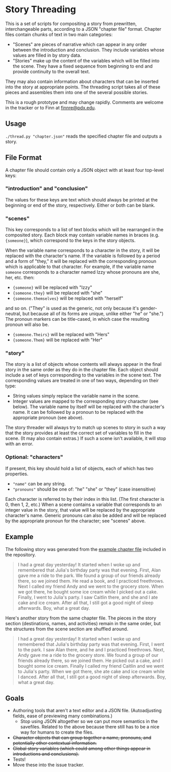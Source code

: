 # Story Threading
This is a set of scripts for compositing a story from prewritten, interchangeable parts, according to a JSON "chapter file" format. Chapter files contain chunks of text in two main categories:

* "Scenes" are pieces of narrative which can appear in any order between the introduction and conclusion. They include variables whose values are filled in by story data.
* "Stories" make up the content of the variables which will be filled into the scene. They have a fixed sequence from beginning to end and provide continuity to the overall text.

They may also contain information about characters that can be inserted into the story at appropriate points. The threading script takes all of these pieces and assembles them into one of the several possible stories.

This is a rough prototype and may change rapidly. Comments are welcome in the tracker or to Finn at finnre@pdx.edu.

## Usage
`./thread.py "chapter.json"` reads the specified chapter file and outputs a story.

## File Format
A chapter file should contain only a JSON object with at least four top-level keys:

### "introduction" and "conclusion"
The values for these keys are text which should always be printed at the beginning or end of the story, respectively. Either or both can be blank.

### "scenes"
This key corresponds to a list of text blocks which will be rearranged in the composited story. Each block may contain variable names in braces (e.g. `{someone}`), which correspond to the keys in the story objects.

When the variable name corresponds to a character in the story, it will be replaced with the character's name. If the variable is followed by a period and a form of "they," it will be replaced with the corresponding pronoun which is applicable to that character. For example, if the variable name `someone` corresponds to a character named Izzy whose pronouns are she, her, etc. then:

* `{someone}` will be replaced with "Izzy"
* `{someone.they}` will be replaced with "she"
* `{someone.themselves}` will be replaced with "herself"

and so on. ("They" is used as the generic, not only because it's gender-neutral, but because all of its forms are unique, unlike either "he" or "she.") The pronoun markers can be title-cased, in which case the resulting pronoun will also be.

* `{someone.Theirs}` will be replaced with "Hers"
* `{someone.Them}` will be replaced with "Her"

### "story"
The story is a list of objects whose contents will always appear in the final story in the same order as they do in the chapter file. Each object should include a set of keys corresponding to the variables in the scene text. The corresponding values are treated in one of two ways, depending on their type:

* String values simply replace the variable name in the scene.
* Integer values are mapped to the corresponding story character (see below). The variable name by itself will be replaced with the character's name. It can be followed by a pronoun to be replaced with the appropriate pronoun (see above).

The story threader will always try to match up scenes to story in such a way that the story provides at least the correct set of variables to fill in the scene. (It may also contain extras.) If such a scene isn't available, it will stop with an error.

### Optional: "characters"
If present, this key should hold a list of objects, each of which has two properties.

* `"name"` can be any string.
* `"pronouns"` should be one of: "he" "she" or "they" (case insensitive)

Each character is referred to by their index in this list. (The first character is 0, then 1, 2, etc.) When a scene contains a variable that corresponds to an integer value in the story, that value will be replaced by the appropriate character's name. Generic pronouns can also be added and will be replaced by the appropriate pronoun for the character; see "scenes" above.

## Example
The following story was generated from the [example chapter file](chapters/example.json) included in the repository.

> I had a great day yesterday! It started when I woke up and remembered that Julia's birthday party was that evening.
> First, Alan gave me a ride to the park. We found a group of our friends already there, so we joined them. He read a book, and I practiced freethrows.
> Next I called my friend Andy and we went to the grocery store. When we got there, he bought some ice cream while I picked out a cake.
> Finally, I went to Julia's party. I saw Caitlin there, and she and I ate cake and ice cream.
> After all that, I still got a good night of sleep afterwards. Boy, what a great day.

Here's another story from the same chapter file. The pieces in the story section (destinations, names, and activities) remain in the same order, but the structures from the scene section are shuffled around.

> I had a great day yesterday! It started when I woke up and remembered that Julia's birthday party was that evening.
> First, I went to the park. I saw Alan there, and he and I practiced freethrows.
> Next, Andy gave me a ride to the grocery store. We found a group of our friends already there, so we joined them. He picked out a cake, and I bought some ice cream.
> Finally I called my friend Caitlin and we went to Julia's party. When we got there, she ate cake and ice cream while I danced.
> After all that, I still got a good night of sleep afterwards. Boy, what a great day.

## Goals
* Authoring tools that aren't a text editor and a JSON file. (Autoadjusting fields, ease of previewing many combinations.)
  * Stop using JSON altogether so we can put more semantics in the savefiles. Related to the above because there still has to be a nice way for humans to create the files.
* ~~Character objects that can group together a name, pronouns, and potentially other contextual information.~~
* ~~Global story variables (which could among other things appear in introductions and conclusions).~~
* Tests!
* Move these into the issue tracker.
